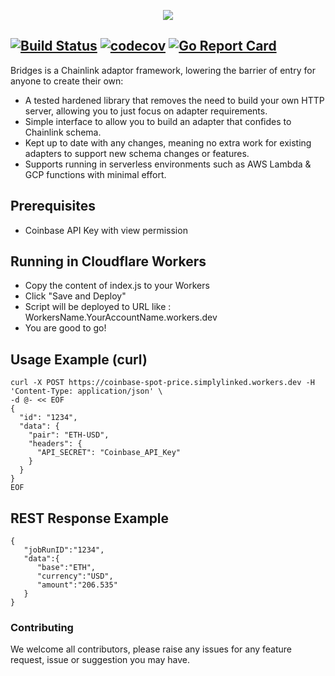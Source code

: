 <p align="center">
  <img src="https://simplylinked.io/images/simplylinked-logo-128.png">
</p>

[![Build Status](https://travis-ci.org/linkpoolio/bridges.svg?branch=master)](https://travis-ci.org/linkpoolio/bridges)
[![codecov](https://codecov.io/gh/linkpoolio/bridges/branch/master/graph/badge.svg)](https://codecov.io/gh/linkpoolio/bridges)
[![Go Report Card](https://goreportcard.com/badge/github.com/linkpoolio/bridges)](https://goreportcard.com/report/github.com/linkpoolio/bridges)
-----------------------

Bridges is a Chainlink adaptor framework, lowering the barrier of entry for anyone to create their own:

- A tested hardened library that removes the need to build your own HTTP server, allowing you to just focus on 
adapter requirements.
- Simple interface to allow you to build an adapter that confides to Chainlink schema.
- Kept up to date with any changes, meaning no extra work for existing adapters to support new schema changes or 
features.
- Supports running in serverless environments such as AWS Lambda & GCP functions with minimal effort.

## Prerequisites
- Coinbase API Key with view permission

## Running in Cloudflare Workers

- Copy the content of index.js to your Workers
- Click "Save and Deploy"
- Script will be deployed to URL like : WorkersName.YourAccountName.workers.dev 
- You are good to go!

## Usage Example (curl)

```
curl -X POST https://coinbase-spot-price.simplylinked.workers.dev -H 'Content-Type: application/json' \
-d @- << EOF
{
  "id": "1234",
  "data": {
    "pair": "ETH-USD",
    "headers": {
      "API_SECRET": "Coinbase_API_Key"
    }
  }
}
EOF
```
## REST Response Example
```
{
   "jobRunID":"1234",
   "data":{
      "base":"ETH",
      "currency":"USD",
      "amount":"206.535"
   }
}
```

### Contributing

We welcome all contributors, please raise any issues for any feature request, issue or suggestion you may have.
